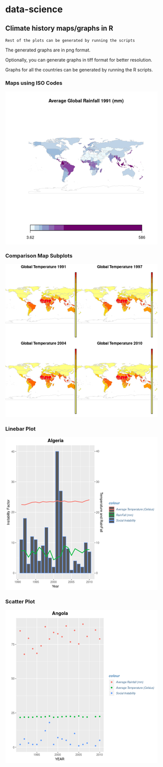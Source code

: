 # data-science
## Climate history maps/graphs in R
```
Rest of the plots can be generated by running the scripts
```

The generated graphs are in png format.

Optionally, you can generate graphs in tiff format for better resolution.

Graphs for all the countries can be generated by running the R scripts.

### Maps using ISO Codes
![Rainfall](graphs/maps/rainfall1991.png)

### Comparison Map Subplots
![Comparison](graphs/maps/temp_comparison.png)

### Linebar Plot
![Linerbar](graphs/linebar/linebar-Algeria.png)

### Scatter Plot
![Scatter](graphs/scatter/scatter-Angola.png)
